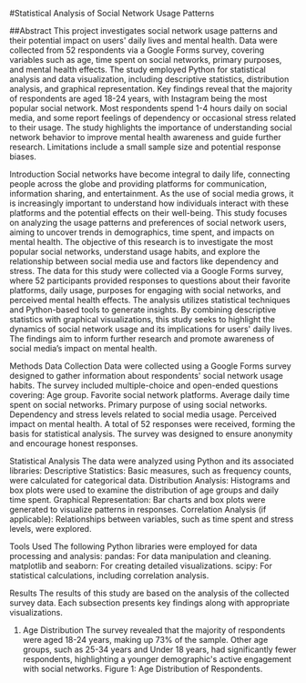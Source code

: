 #Statistical Analysis of Social Network Usage Patterns

##Abstract
This project investigates social network usage patterns and their potential impact on users' daily lives and mental health. Data were collected from 52 respondents via a Google Forms survey, covering variables such as age, time spent on social networks, primary purposes, and mental health effects. The study employed Python for statistical analysis and data visualization, including descriptive statistics, distribution analysis, and graphical representation. Key findings reveal that the majority of respondents are aged 18-24 years, with Instagram being the most popular social network. Most respondents spend 1-4 hours daily on social media, and some report feelings of dependency or occasional stress related to their usage. The study highlights the importance of understanding social network behavior to improve mental health awareness and guide further research. Limitations include a small sample size and potential response biases.

Introduction
Social networks have become integral to daily life, connecting people across the globe and providing platforms for communication, information sharing, and entertainment. As the use of social media grows, it is increasingly important to understand how individuals interact with these platforms and the potential effects on their well-being. This study focuses on analyzing the usage patterns and preferences of social network users, aiming to uncover trends in demographics, time spent, and impacts on mental health.
The objective of this research is to investigate the most popular social networks, understand usage habits, and explore the relationship between social media use and factors like dependency and stress. The data for this study were collected via a Google Forms survey, where 52 participants provided responses to questions about their favorite platforms, daily usage, purposes for engaging with social networks, and perceived mental health effects.
The analysis utilizes statistical techniques and Python-based tools to generate insights. By combining descriptive statistics with graphical visualizations, this study seeks to highlight the dynamics of social network usage and its implications for users' daily lives. The findings aim to inform further research and promote awareness of social media’s impact on mental health.

Methods
Data Collection
Data were collected using a Google Forms survey designed to gather information about respondents' social network usage habits. The survey included multiple-choice and open-ended questions covering:
Age group.
Favorite social network platforms.
Average daily time spent on social networks.
Primary purpose of using social networks.
Dependency and stress levels related to social media usage.
Perceived impact on mental health.
A total of 52 responses were received, forming the basis for statistical analysis. The survey was designed to ensure anonymity and encourage honest responses.

Statistical Analysis
The data were analyzed using Python and its associated libraries:
Descriptive Statistics: Basic measures, such as frequency counts, were calculated for categorical data.
Distribution Analysis: Histograms and box plots were used to examine the distribution of age groups and daily time spent.
Graphical Representation: Bar charts and box plots were generated to visualize patterns in responses.
Correlation Analysis (if applicable): Relationships between variables, such as time spent and stress levels, were explored.

Tools Used
The following Python libraries were employed for data processing and analysis:
pandas: For data manipulation and cleaning.
matplotlib and seaborn: For creating detailed visualizations.
scipy: For statistical calculations, including correlation analysis.


Results
The results of this study are based on the analysis of the collected survey data. Each subsection presents key findings along with appropriate visualizations.

1. Age Distribution
The survey revealed that the majority of respondents were aged 18-24 years, making up 73% of the sample. Other age groups, such as 25-34 years and Under 18 years, had significantly fewer respondents, highlighting a younger demographic's active engagement with social networks.
Figure 1: Age Distribution of Respondents.

